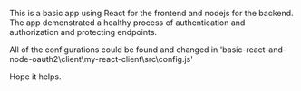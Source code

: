 This is a basic app using React for the frontend and nodejs for the backend.
The app demonstrated a healthy process of authentication and authorization and protecting endpoints.

All of the configurations could be found and changed in 'basic-react-and-node-oauth2\client\my-react-client\src\config.js'

Hope it helps.